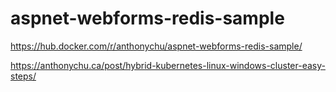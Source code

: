 # aspnet-webforms-redis-sample

https://hub.docker.com/r/anthonychu/aspnet-webforms-redis-sample/

https://anthonychu.ca/post/hybrid-kubernetes-linux-windows-cluster-easy-steps/
